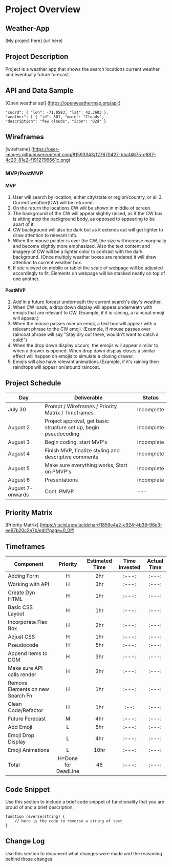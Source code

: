 # Project Overview

## Weather-App

[My project here] (url here)

## Project Description

Project is a weather app that shows the search locations current weather and eventually future forecast.

## API and Data Sample

[Open weather api] (https://openweathermap.org/api;)
```
"coord": { "lon": -71.0583, "lat": 42.3603 }, 
"weather": [ { "id": 801, "main": "Clouds", 
"description": "few clouds", "icon": "02d" }
```
  
## Wireframes

[wireframe] (https://user-images.githubusercontent.com/81593343/127670427-bbaf4675-e687-4c20-81e2-f1912796661c.png)


### MVP/PostMVP
  

#### MVP 
1. User will search by location, either city/state or region/country, or all 3. Current weather(CW) will be returned.
2. On the return the locations CW will be shown in middle of screen.
3. The background of the CW will appear slightly raised, as if the CW box is sitting atop the background body, as opposed to appearing to be apart of it.
4. CW background will also be dark but as it extends out will get lighter to draw attention to relevant info.
5. When the mouse pointer is over the CW, the size will increase marginally and become slightly more emphasized. Also the text content and imagery of CW will be a lighter color to contrast with the dark background. (Once multiply weather boxes are rendered it will draw attention to current weather box.
6. If site viewed on mobile or tablet the scale of webpage will be adjusted accordingly to fit. Elements on webpage will be stacked neatly on top of one another.

#### PostMVP  
1. Add in a future forcast underneath the current search's day's weather. 
2. When CW loads, a drop down display will appear underneath with emojis that are relevant to CW. (Example, if it is raining, a raincoat emoji will appear.)
3. When the mouse passes over an emoji, a text box will appear with a relevant phrase to the CW emoji. (Example, if mouse passes over raincoat phrase will say "Stay dry out there, wouldn't want to catch a cold!") 
4. When the drop down display occurs, the emojis will appear similar to when a drawer is opened. When drop down display closes a similar effect will happen on emojis to simulate a closing drawer.
5. Emojis will also have relevant animations.(Example, if it's raining then raindrops will appear on/around raincoat.

## Project Schedule
  


|  Day | Deliverable | Status
|---|---| ---|
|July 30| Prompt / Wireframes / Priority Matrix / Timeframes | Incomplete
|August 2| Project approval, get basic structure set up, begin pseudocoding | Incomplete
|August 3| Begin coding, start MVP's | Incomplete
|August 4| Finish MVP, finalize styling and descriptive comments  | Incomplete
|August 5| Make sure everything works, Start on PMVP's | Incomplete
|August 6| Presentations | Incomplete
|August 7-onwards|Cont. PMVP| ---|

## Priority Matrix

[Priority Matrix] (https://lucid.app/lucidchart/1859e4a2-c924-4b38-96e3-ee67b20c2e7b/edit?page=0_0#)

## Timeframes


| Component | Priority | Estimated Time | Time Invested | Actual Time |
| --- | :---: |  :---: | :---: | :---: |
| Adding Form | H | 2hr| :---: | :---: |
| Working with API | H | 3hr| :---:  | :---: |
| Create Dyn HTML | H |  1hr | :---: | :---: |
| Basic CSS Layout| H |  1hr | :---: | :---: |
| Incorporate Flex Box | H |  2hr | :---: | :---: |
| Adjust CSS | H |  1hr | :---: | :---: |
| Pseudocode | H |  5hr | :---: | :---: |
| Append items to DOM | H |  3hr | :---: | :---: |
| Make sure API calls render | H |  3hr | :---: | :---: |
| Remove Elements on new Search Fn | H|  1hr | :---: | :---: |
| Clean Code/Refactor | H | 1hr | :--: | :---: |
| Future Forecast | M |  4hr | :---: | :---: |
| Add Emoji| L |  5hr | :---: | :---: |
| Emoji Drop Display | L |  4hr | :---: | :---: |
| Emoji Animations| L |  10hr | :---: | :---: |
| Total | H=Done for DeadLine | 46 | :---: | :---: |

## Code Snippet

Use this section to include a brief code snippet of functionality that you are proud of and a brief description.  

```
function reverse(string) {
	// here is the code to reverse a string of text
}
```

## Change Log
 Use this section to document what changes were made and the reasoning behind those changes.  
